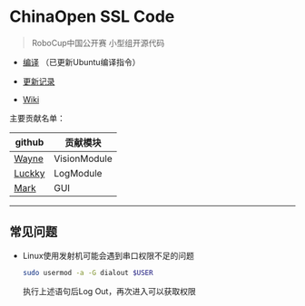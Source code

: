 # ChinaOpen SSL Code

> RoboCup中国公开赛 小型组开源代码

* [编译](INSTALL.md) （已更新Ubuntu编译指令）

* [更新记录](CHANGELOG.md)

* [Wiki](https://rocos.readthedocs.io/zh_CN/latest/index.html)

主要贡献名单：

| github                                 | 贡献模块     |
| -------------------------------------- | ------------ |
| [Wayne](https://github.com/zijinoier)  | VisionModule |
| [Luckky](https://github.com/guodashun) | LogModule    |
| [Mark](https://github.com/ZJUMark)     | GUI          |

-----
## 常见问题
* Linux使用发射机可能会遇到串口权限不足的问题

  ```bash
  sudo usermod -a -G dialout $USER
  ```

  执行上述语句后Log Out，再次进入可以获取权限

